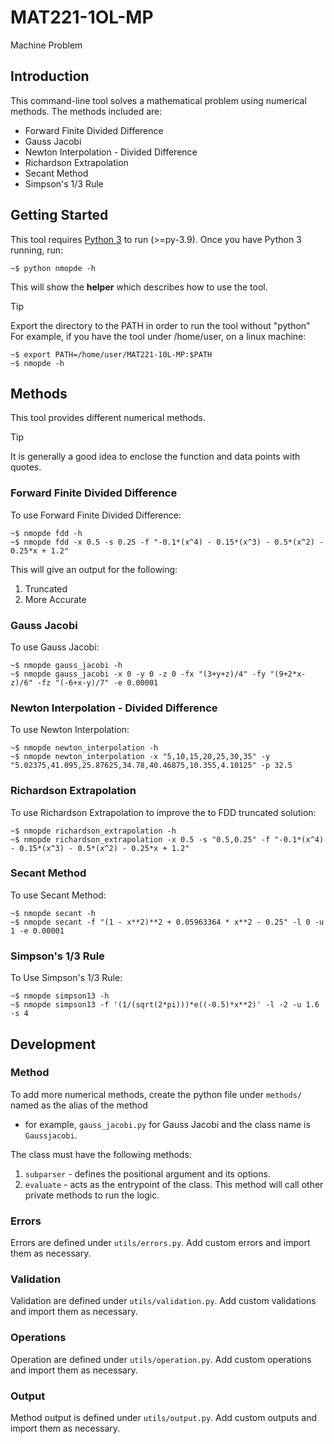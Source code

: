 # MAT221-1OL-MP
Machine Problem

## Introduction

This command-line tool solves a mathematical problem using numerical methods. The methods included are:

* Forward Finite Divided Difference
* Gauss Jacobi
* Newton Interpolation - Divided Difference
* Richardson Extrapolation 
* Secant Method
* Simpson's 1/3 Rule

## Getting Started

This tool requires [Python 3](https://www.python.org/downloads/) to run (>=py-3.9). Once you have Python 3 running,
run:

    ~$ python nmopde -h

This will show the __helper__ which describes how to use the tool.

> [!TIP]
> Export the directory to the PATH in order to run the tool without "python"
> For example, if you have the tool under /home/user, on a linux machine:

    ~$ export PATH=/home/user/MAT221-10L-MP:$PATH
    ~$ nmopde -h

## Methods

This tool provides different numerical methods.

> [!TIP]
> It is generally a good idea to enclose the function and data points with quotes.

### Forward Finite Divided Difference

To use Forward Finite Divided Difference:

    ~$ nmopde fdd -h
    ~$ nmopde fdd -x 0.5 -s 0.25 -f "-0.1*(x^4) - 0.15*(x^3) - 0.5*(x^2) - 0.25*x + 1.2"

This will give an output for the following:
1. Truncated
2. More Accurate

### Gauss Jacobi

To use Gauss Jacobi:

    ~$ nmopde gauss_jacobi -h
    ~$ nmopde gauss_jacobi -x 0 -y 0 -z 0 -fx "(3+y+z)/4" -fy "(9+2*x-z)/6" -fz "(-6+x-y)/7" -e 0.00001

### Newton Interpolation - Divided Difference

To use Newton Interpolation:

    ~$ nmopde newton_interpolation -h
    ~$ nmopde newton_interpolation -x "5,10,15,20,25,30,35" -y "5.02375,41.095,25.87625,34.78,40.46875,10.355,4.10125" -p 32.5

### Richardson Extrapolation

To use Richardson Extrapolation to improve the to FDD truncated solution:

    ~$ nmopde richardson_extrapolation -h
    ~$ nmopde richardson_extrapolation -x 0.5 -s "0.5,0.25" -f "-0.1*(x^4) - 0.15*(x^3) - 0.5*(x^2) - 0.25*x + 1.2"

### Secant Method

To use Secant Method:

    ~$ nmopde secant -h
    ~$ nmopde secant -f "(1 - x**2)**2 + 0.05963364 * x**2 - 0.25" -l 0 -u 1 -e 0.00001

### Simpson's 1/3 Rule

To Use Simpson's 1/3 Rule:

    ~$ nmopde simpson13 -h
    ~$ nmopde simpson13 -f '(1/(sqrt(2*pi)))*e((-0.5)*x**2)' -l -2 -u 1.6 -s 4

## Development

### Method

To add more numerical methods, create the python file under ``methods/`` named as the alias of the method
- for example, ``gauss_jacobi.py`` for Gauss Jacobi and the class name is ``Gaussjacobi``. 

The class must have the following methods:

1. ``subparser`` - defines the positional argument and its options.
2. ``evaluate`` - acts as the entrypoint of the class. This method will call other private methods to run the logic.

### Errors

Errors are defined under ``utils/errors.py``. Add custom errors and import them as necessary.

### Validation

Validation are defined under ``utils/validation.py``. Add custom validations and import them as necessary.

### Operations

Operation are defined under ``utils/operation.py``. Add custom operations and import them as necessary.

### Output

Method output is defined under ``utils/output.py``. Add custom outputs and import them as necessary.